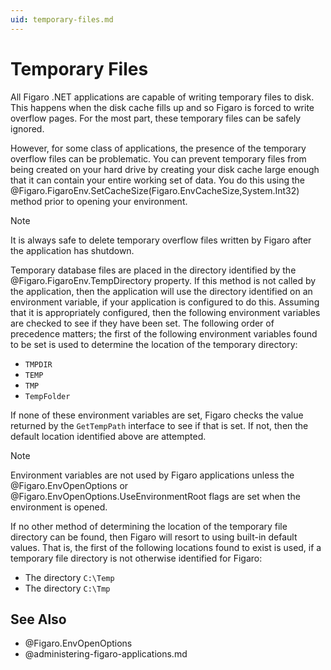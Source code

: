 ```yaml
---
uid: temporary-files.md
---
```


# Temporary Files

All Figaro .NET applications are capable of writing temporary files to disk. This happens when the disk cache fills up and so Figaro is forced to write overflow pages. For the most part, these temporary files can be safely ignored.


However, for some class of applications, the presence of the temporary overflow files can be problematic. You can prevent temporary files from being created on your hard drive by creating your disk cache large enough that it can contain your entire working set of data. You do this using the @Figaro.FigaroEnv.SetCacheSize(Figaro.EnvCacheSize,System.Int32) method prior to opening your environment.

>[!NOTE]
>It is always safe to delete temporary overflow files written by Figaro after the application has shutdown.

Temporary database files are placed in the directory identified by the @Figaro.FigaroEnv.TempDirectory property. If this method is not called by the application, then the application will use the directory identified on an environment variable, if your application is configured to do this. Assuming that it is appropriately configured, then the following environment variables are checked to see if they have been set. The following order of precedence matters; the first of the following environment variables found to be set is used to determine the location of the temporary directory:

* `TMPDIR`
* `TEMP`
* `TMP`
* `TempFolder`

If none of these environment variables are set, Figaro checks the value returned by the `GetTempPath` interface to see if that is set. If not, then the default location identified above are attempted.

>[!NOTE]
>Environment variables are not used by Figaro applications unless the @Figaro.EnvOpenOptions or @Figaro.EnvOpenOptions.UseEnvironmentRoot flags are set when the environment is opened.

If no other method of determining the location of the temporary file directory can be found, then Figaro will resort to using built-in default values. That is, the first of the following locations found to exist is used, if a temporary file directory is not otherwise identified for Figaro:

* The directory `C:\Temp`
* The directory `C:\Tmp`

## See Also

* @Figaro.EnvOpenOptions
* @administering-figaro-applications.md
